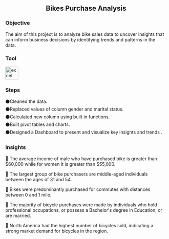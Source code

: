 <h2 align="center">Bikes Purchase Analysis</h2>


<h3 align="left">Objective</h3>
<p align="left">The aim of this project is to analyze bike sales data to uncover insights that can inform business decisions 
by identifying trends and patterns in the data.</p>



<h3 align="left">Tool</h3>

<p align="left"><a href="https://www.microsoft.com/en-us/microsoft-365/excel" target="_blank" rel="noreferrer"> <img src="https://img.icons8.com/color/512/microsoft-excel-2019--v1.png" alt="excel" width="40" height="40"/></a>
  
<h3 align="left">Steps</h3>
<p align="left">⚫Cleaned the data.<br> ⚫Replaced values of column gender and marital status.<br> ⚫Calculated new column using built in functions.<br>
  ⚫Built pivot tables and charts.<br>⚫Designed a Dashboard to  present and visualize key insights and trends .

<h3 align="left">Insights</h3>
<p align="left">📍  The average income of male who have purchased bike is greater than $60,000 while for women it is greater than $55,000.<br> 

📍 The largest group of bike purchasers are middle-aged individuals between the ages of 31 and 54.<br> 

📍 Bikes were predominantly purchased for commutes with distances between 0 and 1 mile.<br> 

📍 The majority of bicycle purchases were made by individuals who hold professional occupations, or possess a Bachelor's degree in Education, or are married.<br> 

📍 North America had the highest number of bicycles sold, indicating a strong market demand for bicycles in the region.
</p>
